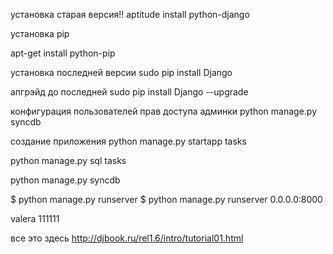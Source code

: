 
установка старая версия!! aptitude install python-django

установка pip

apt-get install python-pip

установка последней версии
sudo pip install Django

апгрэйд до последней
sudo pip install Django --upgrade

конфигурация пользователей прав доступа админки
python manage.py syncdb

создание приложения
python manage.py startapp tasks

python manage.py sql tasks

python manage.py syncdb

$ python manage.py runserver
$ python manage.py runserver 0.0.0.0:8000

valera 111111

все это здесь
http://djbook.ru/rel1.6/intro/tutorial01.html

